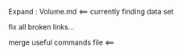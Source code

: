 
Expand :
Volume.md <== currently finding data set

fix all broken links...

merge useful commands file <==
